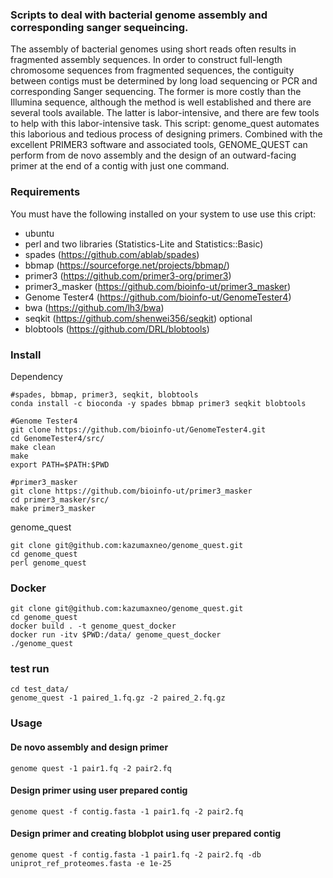     
### Scripts to deal with bacterial genome assembly and corresponding sanger sequeincing.  
The assembly of bacterial genomes using short reads often results in fragmented assembly sequences. In order to construct full-length chromosome sequences from fragmented sequences, the contiguity between contigs must be determined by long load sequencing or PCR and corresponding Sanger sequencing. The former is more costly than the Illumina sequence, although the method is well established and there are several tools available. The latter is labor-intensive, and there are few tools to help with this labor-intensive task. This script: genome_quest automates this laborious and tedious process of designing primers. Combined with the excellent PRIMER3 software and associated tools, GENOME_QUEST can perform from de novo assembly and the design of an outward-facing primer at the end of a contig with just one command.



### Requirements

You must have the following installed on your system to use use this cript:
* ubuntu
* perl and two libraries (Statistics-Lite and Statistics::Basic)
* spades (<https://github.com/ablab/spades>)
* bbmap (<https://sourceforge.net/projects/bbmap/>)
* primer3 (<https://github.com/primer3-org/primer3>)
* primer3_masker (<https://github.com/bioinfo-ut/primer3_masker>)
* Genome Tester4 (<https://github.com/bioinfo-ut/GenomeTester4>)
* bwa (<https://github.com/lh3/bwa>)  
* seqkit (<https://github.com/shenwei356/seqkit>)
optional
* blobtools (<https://github.com/DRL/blobtools>)


### Install
Dependency

    #spades, bbmap, primer3, seqkit, blobtools
    conda install -c bioconda -y spades bbmap primer3 seqkit blobtools
    
    #Genome Tester4
    git clone https://github.com/bioinfo-ut/GenomeTester4.git
    cd GenomeTester4/src/
    make clean
    make
    export PATH=$PATH:$PWD
    
    #primer3_masker 
    git clone https://github.com/bioinfo-ut/primer3_masker 
    cd primer3_masker/src/ 
    make primer3_masker

genome_quest
    
    git clone git@github.com:kazumaxneo/genome_quest.git
    cd genome_quest
    perl genome_quest

### Docker
    
    git clone git@github.com:kazumaxneo/genome_quest.git
    cd genome_quest
    docker build . -t genome_quest_docker
    docker run -itv $PWD:/data/ genome_quest_docker
    ./genome_quest

### test run
    
    cd test_data/
    genome_quest -1 paired_1.fq.gz -2 paired_2.fq.gz

### Usage
#### De novo assembly and design primer

    genome quest -1 pair1.fq -2 pair2.fq  
#### Design primer using user prepared contig  

    genome quest -f contig.fasta -1 pair1.fq -2 pair2.fq  
#### Design primer and creating blobplot using user prepared contig  

    genome quest -f contig.fasta -1 pair1.fq -2 pair2.fq -db uniprot_ref_proteomes.fasta -e 1e-25  


